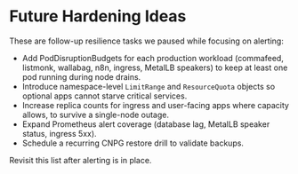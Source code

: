 # Future Hardening Ideas

These are follow-up resilience tasks we paused while focusing on alerting:

- Add PodDisruptionBudgets for each production workload (commafeed, listmonk, wallabag, n8n, ingress, MetalLB speakers) to keep at least one pod running during node drains.
- Introduce namespace-level `LimitRange` and `ResourceQuota` objects so optional apps cannot starve critical services.
- Increase replica counts for ingress and user-facing apps where capacity allows, to survive a single-node outage.
- Expand Prometheus alert coverage (database lag, MetalLB speaker status, ingress 5xx).
- Schedule a recurring CNPG restore drill to validate backups.

Revisit this list after alerting is in place.
